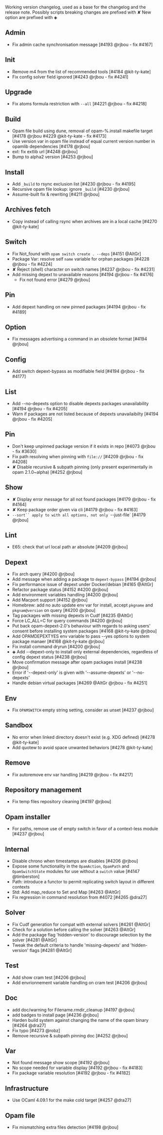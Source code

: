 Working version changelog, used as a base for the changelog and the release
note.
Possibly scripts breaking changes are prefixed with ✘
New option are prefixed with ◈

## Admin
  * Fix admin cache synchronisation message [#4193 @rjbou - fix #4167]

## Init
  * Remove m4 from the list of recommended tools [#4184 @kit-ty-kate]
  * Fix config solver field ignored [#4243 @rjbou - fix #4241]

## Upgrade
  * Fix atoms formula restriction with `--all` [#4221 @rjbou - fix #4218]

## Build
  * Opam file build using dune, removal of opam-%.install makefile target [#4178 @rjbou #4229 @kit-ty-kate - fix #4173]
  * Use version var in opam file instead of equal current version number in opamlib dependencies [#4178 @rjbou]
  * ext: fix extlib url [#4248 @rjbou]
  * Bump to alpha2 version [#4253 @rjbou]

## Install
  * Add `_build` to rsync exclusion list [#4230 @rjbou - fix #4195]
  * Recursive opam file lookup: ignore `_build` [#4230 @rjbou]
  * Assume-built fix & rewriting [#4211 @rjbou]

## Archives fetch
  * Copy instead of calling rsync when archives are in a local cache [#4270 @kit-ty-kate]

## Switch
  * Fix Not_found with `opam switch create . --deps` [#4151 @AltGr]
  * Package Var: resolve self `name` variable for orphan packages [#4228 @rjbou - fix #4224]
  * ✘ Reject (shell) character on switch names [#4237 @rjbou - fix #4231]
  * Add missing depext to unavailable reasons [#4194 @rjbou - fix #4176]
    * Fix not found error [#4279 @rjbou]


## Pin
  * Add depext handling on new pinned packages [#4194 @rjbou - fix #4189]

## Option
  * Fix messages advertising a command in an obsolete format [#4194 @rjbou]

## Config
  * Add switch depext-bypass as modifiable field [#4194 @rjbou - fix #4177]

## List
  * Add --no-depexts option to disable depexts packages unavailability [#4194 @rjbou - fix #4205]
  * Warn if packages are not listed because of depexts unavailaibilty [#4194 @rjbou - fix #4205]

## Pin
  * Don't keep unpinned package version if it exists in repo [#4073 @rjbou - fix #3630]
  * Fix path resolving when pinning with `file://` [#4209 @rjbou - fix #4208]
  * ✘ Disable recursive & subpath pinning (only present experimentally in opam 2.1.0~alpha) [#4252 @rjbou]

## Show
  * ✘ Display error message for all not found packages [#4179 @rjbou - fix #4164]
  * ✘ Keep package order given via cli [#4179 @rjbou - fix #4163]
  * `--sort`` apply to with all options, not only `--just-file` [#4179 @rjbou]

## Lint
  * E65: check that url local path ar absolute [#4209 @rjbou]

## Depext
  * Fix arch query [#4200 @rjbou]
  * Add message when adding a package to `depext-bypass` [#4194 @rjbou]
  * Fix performance issue of depext under Docker/debian [#4165 @AltGr]
  * Refactor package status [#4152 #4200 @rjbou]
  * Add environment variables handling [#4200 @rjbou]
  * Add Macport support [#4152 @rjbou]
  * Homebrew: add no auto update env var for install, accept `pkgname` and `pkgnam@version` on query [#4200 @rjbou]
  * Tag packages with missing depexts in Cudf [#4235 @AltGr]
  * Force LC_ALL=C for query commands [#4200 @rjbou]
  * Put back opam-depext-2.0's behaviour with regards to asking users' consent before installing system packages [#4168 @kit-ty-kate @rjbou]
  * Add OPAMDEPEXTYES env variable to pass --yes options to system package manaer [#4168 @kit-ty-kate @rjbou]
  * Fix install command dryrun [#4200 @rjbou]
  * ◈ Add --depext-only to install only external dependencies, regardless of config depext status [#4238 @rjbou]
  * Move confirmation message after opam packages install [#4238 @rjbou]
  * Error if '--depext-only' is given with '--assume-depexts' or '--no-depexts'
  * Handle debian virtual packages [#4269 @AltGr @rjbou - fix #4251]

## Env
  * Fix `OPAMSWITCH` empty string setting, consider as unset [#4237 @rjbou]

## Sandbox
  * No error when linked directory doesn't exist (e.g. XDG defined) [#4278 @kit-ty-kate]
  * Add quotew to avoid space unwanted behaviors [#4278 @kit-ty-kate]

## Remove
  * Fix autoremove env var handling [#4219 @rjbou - fix #4217]

## Repository management
  * Fix temp files repository cleaning [#4197 @rjbou]

## Opam installer
  * For paths, remove use of empty switch in favor of a context-less module [#4237 @rjbou]

## Internal
  * Disable chrono when timestamps are disables [#4206 @rjbou]
  * Expose some functionality in the `OpamAction`, `OpamPath` and `OpamSwitchState`
    modules for use without a `switch` value [#4147 @timberston]
  * Path: introduce a functor to permit replicating switch layout in different contexts
  * Std: Add map_reduce to Set and Map [#4263 @AltGr]
  * Fix regression in command resolution from #4072 [#4265 @dra27]

## Solver
  * Fix Cudf generation for compat with external solvers [#4261 @AltGr]
  * Check for a solution before calling the solver [#4263 @AltGr]
  * Add the package flag 'hidden-version' to discourage selection by the solver [#4281 @AltGr]
  * Tweak the default criteria to handle 'missing-depexts' and 'hidden-version' flags [#4281 @AltGr]

## Test
  * Add show cram test [#4206 @rjbou]
  * Add envrionnement variable handling on cram test [#4206 @rjbou]

## Doc
  * add doc/warning for  Filename.rmdir_cleanup [#4197 @rjbou]
  * add badges to install page [#4236 @rjbou]
  * Harden build system against changing the name of the opam binary [#4264 @dra27]
  * Fix typo [#4273 @robz]
  * Remove recursive & subpath pinning doc [#4252 @rjbou]

## Var
  * Not found message show scope [#4192 @rjbou]
  * No scope needed for variable display [#4192 @rjbou - fix #4183]
  * Fix package variable resolution [#4192 @rjbou - fix #4182]

## Infrastructure
  * Use OCaml 4.09.1 for the make cold target [#4257 @dra27]

## Opam file
  * Fix mismatching extra files detection [#4198 @rjbou]
